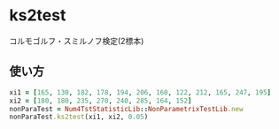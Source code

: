 ks2test
=======
コルモゴルフ・スミルノフ検定(2標本)

## 使い方

```ruby
xi1 = [165, 130, 182, 178, 194, 206, 160, 122, 212, 165, 247, 195]
xi2 = [180, 180, 235, 270, 240, 285, 164, 152]
nonParaTest = Num4TstStatisticLib::NonParametrixTestLib.new
nonParaTest.ks2test(xi1, xi2, 0.05)
```

